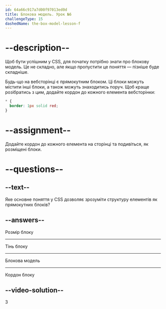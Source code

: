 ```yaml
---
id: 64a66c917a7d00f97013ed0d
title: Блокова модель. Урок №6
challengeType: 15
dashedName: the-box-model-lesson-f
--- 
```

# --description--

Щоб бути успішним у CSS, для початку потрібно знати про блокову модель. Це не складно, але якщо пропустити це поняття — пізніше буде складніше.

Будь-що на вебсторінці є прямокутним блоком. Ці блоки можуть містити інші блоки, а також можуть знаходитись поруч. Щоб краще розібратись з цим, додайте кордон до кожного елемента вебсторінки:

```css
* {
  border: 1px solid red;
}
```

# --assignment--

Додайте кордон до кожного елемента на сторінці та подивіться, як розміщені блоки.

# --questions--

## --text--

Яке основне поняття у CSS дозволяє зрозуміти структуру елементів як прямокутних блоків?

## --answers--

Розмір блоку

---

Тінь блоку

---

Блокова модель

---

Кордон блоку


## --video-solution--

3
